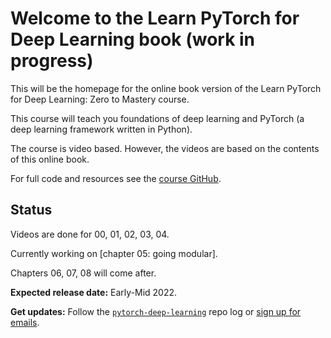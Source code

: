 # Welcome to the Learn PyTorch for Deep Learning book (work in progress)

This will be the homepage for the online book version of the Learn PyTorch for Deep Learning: Zero to Mastery course.

This course will teach you foundations of deep learning and PyTorch (a deep learning framework written in Python).

The course is video based. However, the videos are based on the contents of this online book.

For full code and resources see the [course GitHub](https://github.com/mrdbourke/pytorch-deep-learning).

## Status

Videos are done for 00, 01, 02, 03, 04.

Currently working on [chapter 05: going modular].

Chapters 06, 07, 08 will come after.

**Expected release date:** Early-Mid 2022.

**Get updates:** Follow the [`pytorch-deep-learning`](https://github.com/mrdbourke/pytorch-deep-learning#log) repo log or [sign up for emails](https://www.mrdbourke.com/newsletter/).

